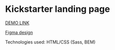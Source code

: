 # Kickstarter landing page

[DEMO LINK](https://kristof22122.github.io/Landing_Kickstarter/)

[Figma design](https://www.figma.com/file/Ujp7bCFuvuJlkn8TSbQPSZ/%E2%84%9611-(kickstarter)?node-id=0%3A1)

Technologies used: HTML/CSS (Sass, BEM)




  



